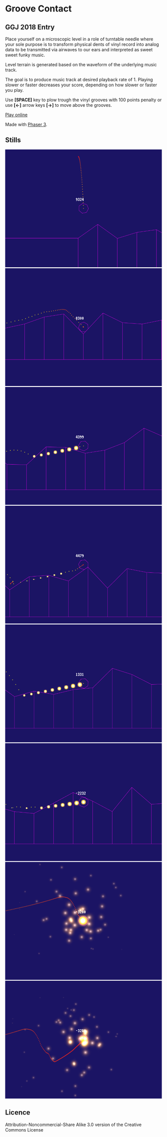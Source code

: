 # Groove Contact
## GGJ 2018 Entry

Place yourself on a microscopic level in a role of turntable needle where your sole 
purpose is to transform physical dents of vinyl record into analog data to be transmitted 
via airwaves to our ears and interpreted as sweet sweet funky music.

Level terrain is generated based on the waveform of the underlying music track.

The goal is to produce music track at desired playback rate of 1. 
Playing slower or faster decreases your score, depending on how slower or faster you play.

Use **[SPACE]** key to plow trough the vinyl grooves with 100 points penalty or use **[<-]** arrow keys **[->]** to move above the grooves.

[Play online](https://pavle-goloskokovic.github.io/Groove-Contact-GGJ-2018/)

Made with [Phaser 3](https://github.com/photonstorm/phaser).

## Stills

![Still 1](https://raw.githubusercontent.com/pavle-goloskokovic/Groove-Contact-GGJ-2018/master/assets/images/stills/download%201.png)
![Still 2](https://raw.githubusercontent.com/pavle-goloskokovic/Groove-Contact-GGJ-2018/master/assets/images/stills/download%202.png)
![Still 3](https://raw.githubusercontent.com/pavle-goloskokovic/Groove-Contact-GGJ-2018/master/assets/images/stills/download%203.png)
![Still 4](https://raw.githubusercontent.com/pavle-goloskokovic/Groove-Contact-GGJ-2018/master/assets/images/stills/download%204.png)
![Still 5](https://raw.githubusercontent.com/pavle-goloskokovic/Groove-Contact-GGJ-2018/master/assets/images/stills/download%205.png)
![Still 6](https://raw.githubusercontent.com/pavle-goloskokovic/Groove-Contact-GGJ-2018/master/assets/images/stills/download%206.png)
![Still 7](https://raw.githubusercontent.com/pavle-goloskokovic/Groove-Contact-GGJ-2018/master/assets/images/stills/download%207.png)
![Still 8](https://raw.githubusercontent.com/pavle-goloskokovic/Groove-Contact-GGJ-2018/master/assets/images/stills/download%208.png)

## Licence

Attribution-Noncommercial-Share Alike 3.0 version of the Creative Commons License
